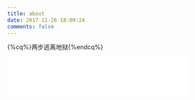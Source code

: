 ```yaml
---
title: about
date: 2017-11-26 18:09:24
comments: false
---
```

{%cq%}两步逃离地狱{%endcq%}

<!-- 只用于播放器 -->
<!-- <iframe frameborder="no" border="0" marginwidth="0" marginheight="0" width=330 height=86 src="//music.163.com/outchain/player?type=2&id=467164485&auto=1&height=66"></iframe> -->
<iframe frameborder="no" border="0" marginwidth="0" marginheight="0" width=420 height=86 src="//music.163.com/outchain/player?type=2&id=28360908&auto=1&height=66"></iframe>
